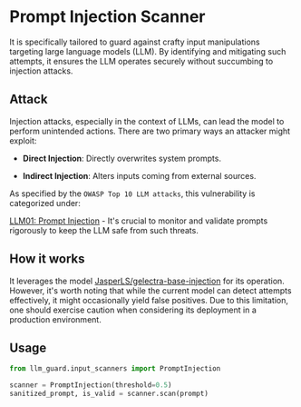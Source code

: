 # Prompt Injection Scanner

It is specifically tailored to guard against crafty input manipulations targeting large
language models (LLM). By identifying and mitigating such attempts, it ensures the LLM operates securely without
succumbing to injection attacks.

## Attack

Injection attacks, especially in the context of LLMs, can lead the model to perform unintended actions. There are two
primary ways an attacker might exploit:

- **Direct Injection**: Directly overwrites system prompts.

- **Indirect Injection**: Alters inputs coming from external sources.

As specified by the `OWASP Top 10 LLM attacks`, this vulnerability is categorized under:

[LLM01: Prompt Injection](https://owasp.org/www-project-top-10-for-large-language-model-applications/) - It's crucial to
monitor and validate prompts rigorously to keep the LLM safe from such threats.

## How it works

It leverages the
model [JasperLS/gelectra-base-injection](https://huggingface.co/JasperLS/gelectra-base-injection) for its operation.
However, it's worth noting that while the current model can detect attempts effectively, it might occasionally yield
false positives. Due to this limitation, one should exercise caution when considering its deployment in a production
environment.

## Usage

```python
from llm_guard.input_scanners import PromptInjection

scanner = PromptInjection(threshold=0.5)
sanitized_prompt, is_valid = scanner.scan(prompt)
```
